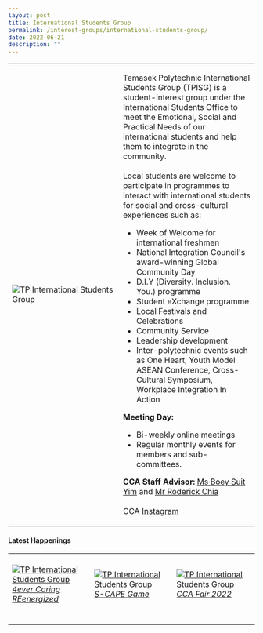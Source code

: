 ```yaml
---
layout: post
title: International Students Group
permalink: /interest-groups/international-students-group/
date: 2022-06-21
description: ""
---
```


<div>
    <table>
        <tr>
            <td style="width:45%"><image src="/images/CCA_tp_international_students_group.jpg" style="display:block;margin-left:auto;margin-right:auto;" alt="TP International Students Group"></image></td>
            <td>
                <p>
                    Temasek Polytechnic International Students Group (TPISG) is a student-interest group under the International Students Office to meet the Emotional, Social and Practical Needs of our international students and help them to integrate in the community.<br>
                    <br>
                    Local students are welcome to participate in programmes to interact with international students for social and cross-cultural experiences such as:<br>
                </p>
                    <ul>
                        <li>Week of Welcome for international freshmen</li>
                        <li>National Integration Council's award-winning Global Community Day</li>
                        <li>D.I.Y (Diversity. Inclusion. You.) programme</li>
                        <li>Student eXchange programme</li>
                        <li>Local Festivals and Celebrations</li>
                        <li>Community Service</li>
                        <li>Leadership development</li>
                        <li>Inter-polytechnic events such as One Heart, Youth Model ASEAN Conference, Cross-Cultural Symposium, Workplace Integration In Action</li>
                    </ul>
                <p>
                    <b>Meeting Day:</b><br>
                </p>
                <ul>
                    <li>Bi-weekly online meetings</li>
                    <li>Regular monthly events for members and sub-committees.</li>
                </ul>
                <p>
                    <b>CCA Staff Advisor:</b> <a href="mailto:suityim@tp.edu.sg">Ms Boey Suit Yim</a> and <a href="mailto:Roderick_CHIA@TP.EDU.SG">Mr Roderick Chia</a><br>
                    <br>
                    CCA <a href="https://www.instagram.com/tpisg">Instagram</a>
                </p>
            </td>
        </tr>
    </table>
</div>

#### Latest Happenings

<div>
    <table>
        <tr>
            <td style="width:33%"><br>
                <a href="https://www.instagram.com/p/CdndJ3dJlaX/">
                    <image src="/images/Interest Groups/ISG_4ever Caring REenergized.png" style="display:block;margin-left:auto;margin-right:auto;" alt="TP International Students Group">
                    <h6 style="margin-top:0%">4ever Caring REenergized</h6>
                    </image>
                </a>
            </td>
            <td style="width:33%"><br>
                <a href="https://www.instagram.com/p/CdKjgw4JmAj/">
                    <image src="/images/Interest Groups/ISG_S-CAPE Game.png" style="display:block;margin-left:auto;margin-right:auto;" alt="TP International Students Group">
                    <h6 style="margin-top:0%">S-CAPE Game</h6>
                    </image>
                </a>
            </td>
            <td style="width:33%"><br>
                <a href="https://www.instagram.com/p/Cc4K8OEPRfh/">
                    <image src="/images/Interest Groups/ISG_CCA Fair 2022.png" style="display:block;margin-left:auto;margin-right:auto;" alt="TP International Students Group">
                    <h6 style="margin-top:0%">CCA Fair 2022</h6>
                    </image>
                </a>
            </td>
        </tr>
    </table>
</div>